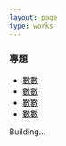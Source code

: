 ```yaml
---
layout: page
type: works
---
```


### 專題

- <a href="https://doltegg.github.io/egg/demonstration/work/math.pdf">數數</a>
- <a href="https://doltegg.github.io/egg/demonstration/work/math.pdf">數數</a>
- <a href="https://doltegg.github.io/egg/demonstration/work/math.pdf">數數</a>
- <a href="https://doltegg.github.io/egg/demonstration/work/math.pdf">數數</a>



Building...
